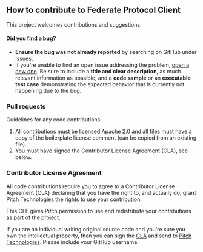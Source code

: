 ## How to contribute to Federate Protocol Client

This project welcomes contributions and suggestions. 

#### Did you find a bug?

* **Ensure the bug was not already reported** by searching on GitHub under [Issues](https://github.com/Pitch-Technologies/FedProClient/issues).
* If you're unable to find an open issue addressing the problem, [open a new one](https://github.com/Pitch-Technologies/FedProClient/issues/new). Be sure to include a **title and clear description**, as much relevant information as possible, and a **code sample** or an **executable test case** demonstrating the expected behavior that is currently not happening due to the bug.

### Pull requests

Guidelines for any code contributions:

1. All contributions must be licensed Apache 2.0 and all files must have a copy of the boilerplate license comment (can be copied from an existing file).
2. You must have signed the Contributor License Agreement (CLA), see below.

### Contributor License Agreement

All code contributions require you to agree to a Contributor License Agreement (CLA) declaring that you have the right to, and actually do, grant Pitch Technologies the rights to use your contribution.

This CLE gives Pitch permission to use and redistribute your contributions as part of the project.

If you are an individual writing original source code and you're sure you own the intellectual property, then you can sign the [CLA](https://github.com/Pitch-Technologies/FedProClient/blob/main/Pitch%20Contribution%20License%20Agreement.pdf) and send to [Pitch Technologies](mailto:oss@pitchtechnologies.com). Please include your GitHub username. 
